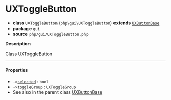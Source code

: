 # UXToggleButton

- **class** `UXToggleButton` (`php\gui\UXToggleButton`) **extends** [`UXButtonBase`](https://github.com/jphp-compiler/jphp/blob/master/exts/jphp-gui-ext/api-docs/classes/php/gui/UXButtonBase.md)
- **package** `gui`
- **source** `php/gui/UXToggleButton.php`

**Description**

Class UXToggleButton

---

#### Properties

- `->`[`selected`](#prop-selected) : `bool`
- `->`[`toggleGroup`](#prop-togglegroup) : `UXToggleGroup`
- See also in the parent class [UXButtonBase](https://github.com/jphp-compiler/jphp/blob/master/exts/jphp-gui-ext/api-docs/classes/php/gui/UXButtonBase.md)